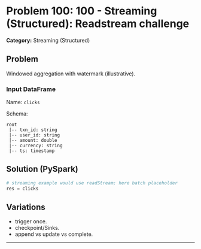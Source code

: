 # Problem 100: 100 - Streaming (Structured): Readstream challenge

**Category:** Streaming (Structured)

## Problem
Windowed aggregation with watermark (illustrative).

### Input DataFrame
Name: `clicks`

Schema:
```
root
 |-- txn_id: string
 |-- user_id: string
 |-- amount: double
 |-- currency: string
 |-- ts: timestamp
```

## Solution (PySpark)
```python
# streaming example would use readStream; here batch placeholder
res = clicks
```

## Variations
- trigger once.
- checkpoint/Sinks.
- append vs update vs complete.

---
